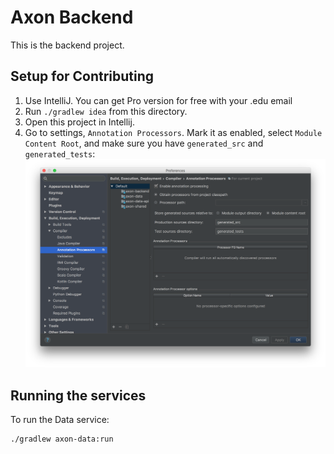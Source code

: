 # Axon Backend

This is the backend project.

## Setup for Contributing

1. Use IntelliJ. You can get Pro version for free with your .edu email
2. Run `./gradlew idea` from this directory.
3. Open this project in Intellij.
4. Go to settings, `Annotation Processors`. Mark it as enabled, select `Module Content Root`, and make sure you have `generated_src` and `generated_tests`:
![IntelliJ setup](annotations.png)

## Running the services

To run the Data service:

```
./gradlew axon-data:run
```
